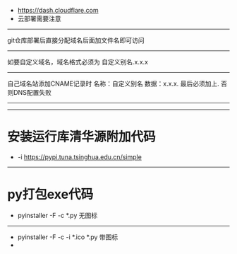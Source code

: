 * https://dash.cloudflare.com
* 云部署需要注意
*************************
git仓库部署后直接分配域名后面加文件名即可访问
*************************
如要自定义域名，域名格式必须为 自定义别名.x.x.x
*************************
自己域名站添加CNAME记录时 名称：自定义别名 数据：x.x.x. 最后必须加上. 否则DNS配置失败
*************************

*************************
# 安装运行库清华源附加代码
 *  -i https://pypi.tuna.tsinghua.edu.cn/simple

*************************
 # py打包exe代码
* pyinstaller -F -c *.py   无图标
*************************
* pyinstaller -F -c -i *.ico *.py   带图标
* 
